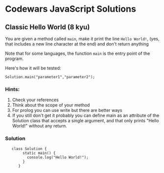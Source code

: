 # Codewars JavaScript Solutions

## Classic Hello World (8 kyu)

You are given a method called `main`, make it print the line `Hello World!`, (yes, that includes a new line character at the end) and don't return anything

Note that for some languages, the function `main` is the entry point of the program.

Here's how it will be tested:

`Solution.main("parameter1","parameter2");`

### Hints:

1. Check your references
2. Think about the scope of your method
3. For prolog you can use write but there are better ways
4. If you still don't get it probably you can define main as an attribute of the Solution class that accepts a single argument, and that only prints "Hello World!" without any return.

### Solution

```
   class Solution {
        static main() {
          console.log("Hello World!");
        }
      }
```
